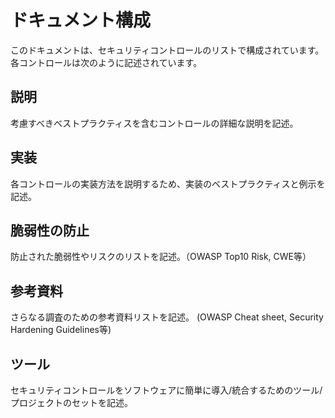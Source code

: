 # ドキュメント構成
このドキュメントは、セキュリティコントロールのリストで構成されています。 各コントロールは次のように記述されています。

## 説明
考慮すべきベストプラクティスを含むコントロールの詳細な説明を記述。

## 実装
各コントロールの実装方法を説明するため、実装のベストプラクティスと例示を記述。

## 脆弱性の防止
防止された脆弱性やリスクのリストを記述。（OWASP Top10 Risk, CWE等）

## 参考資料
さらなる調査のための参考資料リストを記述。 (OWASP Cheat sheet, Security Hardening Guidelines等)

## ツール
セキュリティコントロールをソフトウェアに簡単に導入/統合するためのツール/プロジェクトのセットを記述。
